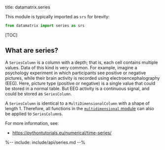 title: datamatrix.series


This module is typically imported as `srs` for brevity:

```python
from datamatrix import series as srs
```



[TOC]

## What are series?

A `SeriesColumn` is a column with a depth; that is, each cell contains multiple values. Data of this kind is very common. For example, imagine a psychology experiment in which participants see positive or negative pictures, while their brain activity is recorded using electroencephalography (EEG). Here, picture type (positive or negative) is a single value that could be stored in a normal table. But EEG activity is a continuous signal, and could be stored as `SeriesColumn`.

A `SeriesColumn` is identical to a `MultiDimensionalColumn` with a shape of length 1. Therefore, all functions in the [`multidimensional` module](%url:multidimensional) can also be applied to `SeriesColumn`s.

For more information, see:

- <https://pythontutorials.eu/numerical/time-series/>

%-- include: include/api/series.md --%
